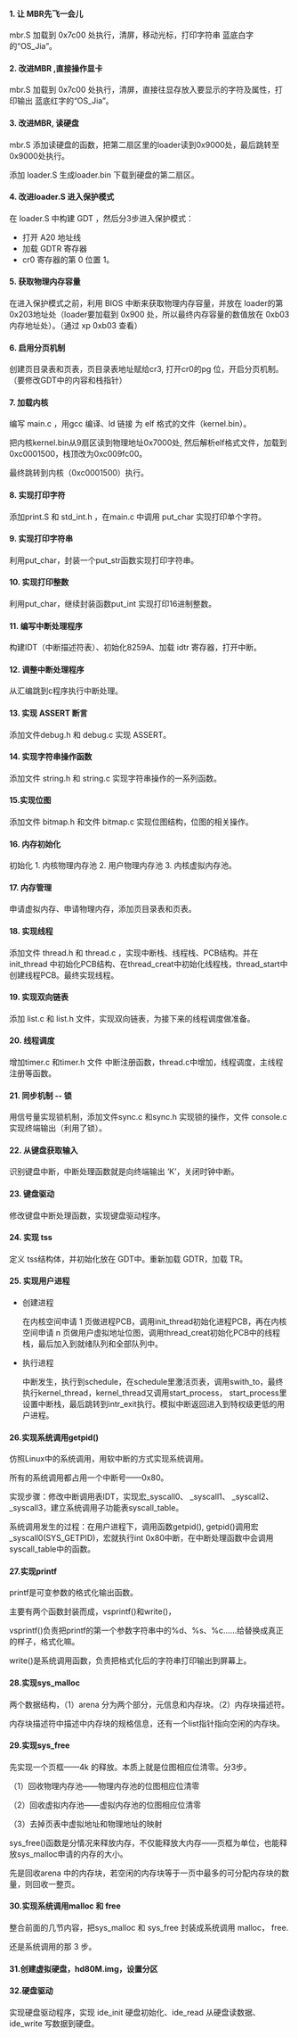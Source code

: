#### 1. 让 MBR先飞一会儿

mbr.S 加载到 0x7c00 处执行，清屏，移动光标，打印字符串 蓝底白字的“OS_Jia”。

#### 2. 改进MBR ,直接操作显卡

mbr.S 加载到 0x7c00 处执行，清屏，直接往显存放入要显示的字符及属性，打印输出 蓝底红字的“OS_Jia”。

#### 3. 改进MBR, 读硬盘

mbr.S 添加读硬盘的函数，把第二扇区里的loader读到0x9000处，最后跳转至0x9000处执行。

添加 loader.S 生成loader.bin 下载到硬盘的第二扇区。

#### 4. 改进loader.S 进入保护模式

在 loader.S 中构建 GDT ，然后分3步进入保护模式：

- 打开 A20 地址线
- 加载 GDTR 寄存器
- cr0 寄存器的第 0 位置 1。

#### 5. 获取物理内存容量

在进入保护模式之前，利用 BIOS 中断来获取物理内存容量，并放在 loader的第 0x203地址处（loader要加载到 0x900 处，所以最终内存容量的数值放在 0xb03 内存地址处）。（通过 xp 0xb03 查看）

#### 6. 启用分页机制

创建页目录表和页表，页目录表地址赋给cr3, 打开cr0的pg 位，开启分页机制。（要修改GDT中的内容和栈指针）

#### 7. 加载内核

编写 main.c ，用gcc 编译、ld 链接 为 elf 格式的文件（kernel.bin）。

把内核kernel.bin从9扇区读到物理地址0x7000处, 然后解析elf格式文件，加载到0xc0001500，栈顶改为0xc009fc00。

最终跳转到内核（0xc0001500）执行。

#### 8. 实现打印字符

添加print.S 和 std_int.h ，在main.c 中调用 put_char 实现打印单个字符。

#### 9. 实现打印字符串

利用put_char，封装一个put_str函数实现打印字符串。

#### 10. 实现打印整数

利用put_char，继续封装函数put_int 实现打印16进制整数。

#### 11. 编写中断处理程序

构建IDT（中断描述符表）、初始化8259A、加载 idtr 寄存器，打开中断。

#### 12. 调整中断处理程序

从汇编跳到c程序执行中断处理。

#### 13. 实现 ASSERT 断言

添加文件debug.h 和 debug.c 实现 ASSERT。

#### 14. 实现字符串操作函数

添加文件 string.h 和 string.c 实现字符串操作的一系列函数。

#### 15.实现位图

添加文件 bitmap.h 和文件 bitmap.c 实现位图结构，位图的相关操作。

#### 16. 内存初始化

初始化 1. 内核物理内存池 2. 用户物理内存池 3. 内核虚拟内存池。

#### 17. 内存管理

申请虚拟内存、申请物理内存，添加页目录表和页表。

#### 18. 实现线程

添加文件 thread.h 和 thread.c ，实现中断栈、线程栈、PCB结构。并在init_thread 中初始化PCB结构、在thread_creat中初始化线程栈，thread_start中创建线程PCB。最终实现线程。

#### 19. 实现双向链表

添加 list.c 和 list.h 文件，实现双向链表，为接下来的线程调度做准备。

#### 20. 线程调度

增加timer.c 和timer.h 文件 中断注册函数，thread.c中增加，线程调度，主线程注册等函数。

#### 21. 同步机制 -- 锁

用信号量实现锁机制，添加文件sync.c 和sync.h 实现锁的操作，文件 console.c 实现终端输出（利用了锁）。

#### 22. 从键盘获取输入

识别键盘中断，中断处理函数就是向终端输出 ‘K’，关闭时钟中断。

#### 23. 键盘驱动

修改键盘中断处理函数，实现键盘驱动程序。

#### 24. 实现 tss

定义 tss结构体，并初始化放在 GDT中。重新加载 GDTR，加载 TR。

#### 25. 实现用户进程

- 创建进程

  在内核空间申请 1 页做进程PCB，调用init_thread初始化进程PCB，再在内核空间申请 n 页做用户虚拟地址位图，调用thread_creat初始化PCB中的线程栈，最后加入到就绪队列和全部队列中。

- 执行进程

  中断发生，执行到schedule，在schedule里激活页表，调用swith_to，最终执行kernel_thread，kernel_thread又调用start_process， start_process里设置中断栈，最后跳转到intr_exit执行。模拟中断返回进入到特权级更低的用户进程。

#### 26.实现系统调用getpid()

仿照Linux中的系统调用，用软中断的方式实现系统调用。

所有的系统调用都占用一个中断号——0x80。

实现步骤：修改中断调用表IDT，实现宏_syscall0、 _syscall1、 _syscall2、 _syscall3，建立系统调用子功能表syscall_table。

系统调用发生的过程：在用户进程下，调用函数getpid(), getpid()调用宏_syscall0(SYS_GETPID)，宏就执行int 0x80中断，在中断处理函数中会调用syscall_table中的函数。



#### 27.实现printf

printf是可变参数的格式化输出函数。

主要有两个函数封装而成，vsprintf()和write()，

vsprintf()负责把printf的第一个参数字符串中的%d、%s、%c……给替换成真正的样子，格式化嘛。

write()是系统调用函数，负责把格式化后的字符串打印输出到屏幕上。

#### 28.实现sys_malloc

两个数据结构，（1）arena 分为两个部分，元信息和内存块。（2）内存块描述符。

内存块描述符中描述中内存块的规格信息，还有一个list指针指向空闲的内存块。

#### 29.实现sys_free

先实现一个页框——4k 的释放。本质上就是位图相应位清零。分3步。

（1）回收物理内存池——物理内存池的位图相应位清零

（2）回收虚拟内存池——虚拟内存池的位图相应位清零

（3）去掉页表中虚拟地址和物理地址的映射

sys_free()函数是分情况来释放内存，不仅能释放大内存——页框为单位，也能释放sys_malloc申请的内存的大小。

先是回收arena 中的内存块，若空闲的内存块等于一页中最多的可分配内存块的数量，则回收一整页。

#### 30.实现系统调用malloc 和 free

整合前面的几节内容，把sys_malloc 和 sys_free 封装成系统调用 malloc， free.

还是系统调用的那 3 步。

#### 31.创建虚拟硬盘，hd80M.img，设置分区

#### 32.硬盘驱动

实现硬盘驱动程序，实现 ide_init 硬盘初始化、ide_read 从硬盘读数据、ide_write 写数据到硬盘。